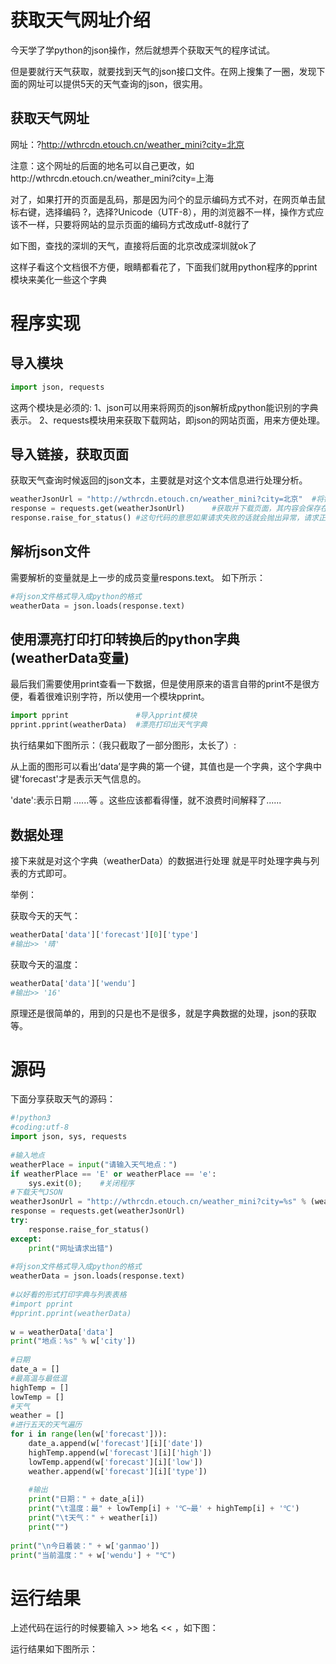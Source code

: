 
# 获取天气网址介绍
今天学了学python的json操作，然后就想弄个获取天气的程序试试。

但是要就行天气获取，就要找到天气的json接口文件。在网上搜集了一圈，发现下面的网址可以提供5天的天气查询的json，很实用。

## 获取天气网址
网址：?http://wthrcdn.etouch.cn/weather_mini?city=北京

注意：这个网址的后面的地名可以自己更改，如http://wthrcdn.etouch.cn/weather_mini?city=上海

对了，如果打开的页面是乱码，那是因为问个的显示编码方式不对，在网页单击鼠标右键，选择编码 ?，选择?Unicode（UTF-8），用的浏览器不一样，操作方式应该不一样，只要将网站的显示页面的编码方式改成utf-8就行了

如下图，查找的深圳的天气，直接将后面的北京改成深圳就ok了



这样子看这个文档很不方便，眼睛都看花了，下面我们就用python程序的pprint模块来美化一些这个字典

# 程序实现
## 导入模块

```python
import json, requests
```
这两个模块是必须的:
1、json可以用来将网页的json解析成python能识别的字典表示。
2、requests模块用来获取下载网站，即json的网站页面，用来方便处理。

## 导入链接，获取页面

获取天气查询时候返回的json文本，主要就是对这个文本信息进行处理分析。

```python
weatherJsonUrl = "http://wthrcdn.etouch.cn/weather_mini?city=北京"  #将链接定义为一个字符串
response = requests.get(weatherJsonUrl)      #获取并下载页面，其内容会保存在respons.text成员变量里面
response.raise_for_status()	#这句代码的意思如果请求失败的话就会抛出异常，请求正常就上面也不会做
```

## 解析json文件
需要解析的变量就是上一步的成员变量respons.text。
如下所示：
```python
#将json文件格式导入成python的格式
weatherData = json.loads(response.text)
```


## 使用漂亮打印打印转换后的python字典(weatherData变量)
最后我们需要使用print查看一下数据，但是使用原来的语言自带的print不是很方便，看着很难识别字符，所以使用一个模块pprint。

```python
import pprint            	#导入pprint模块
pprint.pprint(weatherData)	#漂亮打印出天气字典
```
执行结果如下图所示：（我只截取了一部分图形，太长了）:



从上面的图形可以看出‘data’是字典的第一个键，其值也是一个字典，这个字典中键'forecast'才是表示天气信息的。

'date':表示日期 ......等 。这些应该都看得懂，就不浪费时间解释了......


## 数据处理
接下来就是对这个字典（weatherData）的数据进行处理
就是平时处理字典与列表的方式即可。

举例：

获取今天的天气：
```python
weatherData['data']['forecast'][0]['type']
#输出>> '晴'
```
获取今天的温度：
```python
weatherData['data']['wendu']
#输出>> '16'
```
原理还是很简单的，用到的只是也不是很多，就是字典数据的处理，json的获取等。

# 源码
下面分享获取天气的源码：
```python
#!python3
#coding:utf-8
import json, sys, requests
 
#输入地点
weatherPlace = input("请输入天气地点：")
if weatherPlace == 'E' or weatherPlace == 'e':
    sys.exit(0);    #关闭程序
#下载天气JSON
weatherJsonUrl = "http://wthrcdn.etouch.cn/weather_mini?city=%s" % (weatherPlace)
response = requests.get(weatherJsonUrl)
try:
    response.raise_for_status()
except:
    print("网址请求出错")
    
#将json文件格式导入成python的格式
weatherData = json.loads(response.text)
 
#以好看的形式打印字典与列表表格
#import pprint
#pprint.pprint(weatherData)
 
w = weatherData['data']
print("地点：%s" % w['city'])
 
#日期
date_a = []
#最高温与最低温
highTemp = []
lowTemp = []
#天气
weather = []
#进行五天的天气遍历
for i in range(len(w['forecast'])):
    date_a.append(w['forecast'][i]['date'])
    highTemp.append(w['forecast'][i]['high'])
    lowTemp.append(w['forecast'][i]['low'])
    weather.append(w['forecast'][i]['type'])
    
    #输出
    print("日期：" + date_a[i])
    print("\t温度：最" + lowTemp[i] + '℃~最' + highTemp[i] + '℃')
    print("\t天气：" + weather[i])
    print("")
    
print("\n今日着装：" + w['ganmao'])
print("当前温度：" + w['wendu'] + "℃")


```
# 运行结果
上述代码在运行的时候要输入 >>  地名 <<  ，如下图：

运行结果如下图所示：





